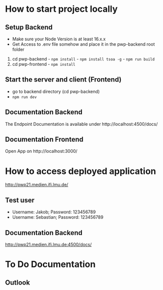# How to start project locally
## Setup Backend
  - Make sure your Node Version is at least 16.x.x
  - Get Access to .env file somehow and place it in the pwp-backend root folder
  1) cd pwp-backend
    - `npm install`
    - `npm install tsoa -g`
    - `npm run build`
  2) cd pwp-frontend 
    - `npm install`

## Start the server and client (Frontend)
  - go to backend directory (cd pwp-backend)
  - `npm run dev`

## Documentation Backend
  The Endpoint Documentation is available under http://localhost:4500/docs/

## Documentation Frontend
  Open App on http://localhost:3000/


# How to access deployed application
http://pwp21.medien.ifi.lmu.de/
## Test user
- Username: Jakob; Password: 123456789
- Username: Sebastian; Password: 123456789
## Documentation Backend
http://pwp21.medien.ifi.lmu.de:4500/docs/


# To Do Documentation

## Outlook

